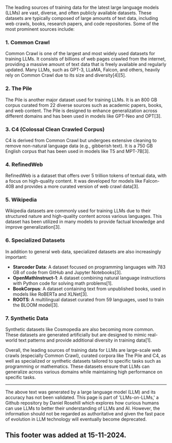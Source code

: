 The leading sources of training data for the latest large language models (LLMs) are vast, diverse, and often publicly available datasets. These datasets are typically composed of large amounts of text data, including web crawls, books, research papers, and code repositories. Some of the most prominent sources include:

### 1. Common Crawl

Common Crawl is one of the largest and most widely used datasets for training LLMs. It consists of billions of web pages crawled from the internet, providing a massive amount of text data that is freely available and regularly updated. Many LLMs, such as GPT-3, LLaMA, Falcon, and others, heavily rely on Common Crawl due to its size and diversity\[4]\[5].

### 2. The Pile

The Pile is another major dataset used for training LLMs. It is an 800 GB corpus curated from 22 diverse sources such as academic papers, books, and web content. The Pile is designed to enhance generalization across different domains and has been used in models like GPT-Neo and OPT\[3].

### 3. C4 (Colossal Clean Crawled Corpus)

C4 is derived from Common Crawl but undergoes extensive cleaning to remove non-natural language data (e.g., gibberish text). It is a 750 GB English corpus that has been used in models like T5 and MPT-7B\[3].

### 4. RefinedWeb

RefinedWeb is a dataset that offers over 5 trillion tokens of textual data, with a focus on high-quality content. It was developed for models like Falcon-40B and provides a more curated version of web crawl data\[3].

### 5. Wikipedia

Wikipedia datasets are commonly used for training LLMs due to their structured nature and high-quality content across various languages. This dataset has been utilized in many models to provide factual knowledge and improve generalization\[3].

### 6. Specialized Datasets

In addition to general web data, specialized datasets are also increasingly important:

- **Starcoder Data**: A dataset focused on programming languages with 783 GB of code from GitHub and Jupyter Notebooks\[3].
- **OpenMathInstruct-1**: A dataset combining natural language instructions with Python code for solving math problems\[1].
- **BookCorpus**: A dataset containing text from unpublished books, used in models like RoBERTa and XLNet\[3].
- **ROOTS**: A multilingual dataset curated from 59 languages, used to train the BLOOM model\[3].

### 7. Synthetic Data

Synthetic datasets like Cosmopedia are also becoming more common. These datasets are generated artificially but are designed to mimic real-world text patterns and provide additional diversity in training data\[1].

Overall, the leading sources of training data for LLMs are large-scale web crawls (especially Common Crawl), curated corpora like The Pile and C4, as well as specialized or synthetic datasets tailored to specific tasks such as programming or mathematics. These datasets ensure that LLMs can generalize across various domains while maintaining high performance on specific tasks.

&#x20;

---

The above text was generated by a large language model (LLM) and its accuracy has not been validated. This page is part of 'LLMs-on-LLMs,' a Github repository by Daniel Rosehill which explores how curious humans can use LLMs to better their understanding of LLMs and AI. However, the information should not be regarded as authoritative and given the fast pace of evolution in LLM technology will eventually become deprecated. 

This footer was added at 15-11-2024.
---